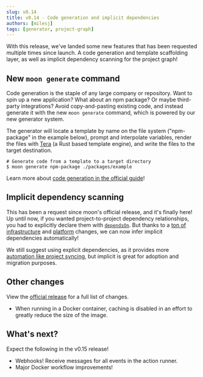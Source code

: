 ```yaml
---
slug: v0.14
title: v0.14 - Code generation and implicit dependencies
authors: [milesj]
tags: [generator, project-graph]
---
```


With this release, we've landed some new features that has been requested multiple times since
launch. A code generation and template scaffolding layer, as well as implicit dependency scanning
for the project graph!

<!--truncate-->

## New `moon generate` command

Code generation is the staple of any large company or repository. Want to spin up a new application?
What about an npm package? Or maybe third-party integrations? Avoid copy-and-pasting existing code,
and instead generate it with the new `moon generate` command, which is powered by our new generator
system.

The generator will locate a template by name on the file system ("npm-package" in the example
below), prompt and interpolate variables, render the files with [Tera](https://tera.netlify.app/) (a
Rust based template engine), and write the files to the target destination.

```shell
# Generate code from a template to a target directory
$ moon generate npm-package ./packages/example
```

Learn more about [code generation in the official guide](../docs/guides/codegen)!

## Implicit dependency scanning

This has been a request since moon's official release, and it's finally here! Up until now, if you
wanted project-to-project dependency relationships, you had to explicitly declare them with
[`dependsOn`](../docs/config/project#dependson). But thanks to a
[ton of](https://github.com/moonrepo/moon/pull/288)
[infrastructure](https://github.com/moonrepo/moon/pull/249) and
[platform](https://github.com/moonrepo/moon/pull/277) changes, we can now infer implicit
dependencies automatically!

We still suggest using explicit dependencies, as it provides more
[automation like project syncing](../docs/concepts/project#dependencies), but implicit is great for
adoption and migration purposes.

## Other changes

View the
[official release](https://github.com/moonrepo/moon/releases/tag/%40moonrepo%2Fcli%400.14.0) for a
full list of changes.

- When running in a Docker container, caching is disabled in an effort to greatly reduce the size of
  the image.

## What's next?

Expect the following in the v0.15 release!

- Webhooks! Receive messages for all events in the action runner.
- Major Docker workflow improvements!
